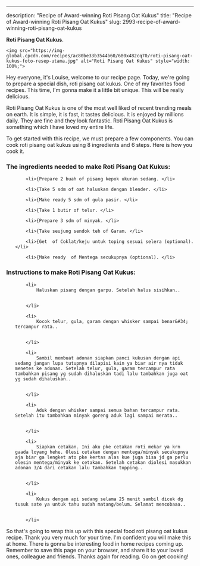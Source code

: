 ---
description: "Recipe of Award-winning Roti Pisang Oat Kukus"
title: "Recipe of Award-winning Roti Pisang Oat Kukus"
slug: 2993-recipe-of-award-winning-roti-pisang-oat-kukus

<p>
	<strong>Roti Pisang Oat Kukus</strong>. 
	
</p>
<p>
	
	<img src="https://img-global.cpcdn.com/recipes/ac80be33b3544b60/680x482cq70/roti-pisang-oat-kukus-foto-resep-utama.jpg" alt="Roti Pisang Oat Kukus" style="width: 100%;">
	
	
</p>
<p>
	Hey everyone, it's Louise, welcome to our recipe page. Today, we're going to prepare a special dish, roti pisang oat kukus. One of my favorites food recipes. This time, I'm gonna make it a little bit unique. This will be really delicious.
</p>
	
<p>
	Roti Pisang Oat Kukus is one of the most well liked of recent trending meals on earth. It is simple, it is fast, it tastes delicious. It is enjoyed by millions daily. They are fine and they look fantastic. Roti Pisang Oat Kukus is something which I have loved my entire life.
</p>
<p>
	
</p>

<p>
To get started with this recipe, we must prepare a few components. You can cook roti pisang oat kukus using 8 ingredients and 6 steps. Here is how you cook it.
</p>

<h3>The ingredients needed to make Roti Pisang Oat Kukus:</h3>

<ol>
	
		<li>{Prepare 2 buah of pisang kepok ukuran sedang. </li>
	
		<li>{Take 5 sdm of oat haluskan dengan blender. </li>
	
		<li>{Make ready 5 sdm of gula pasir. </li>
	
		<li>{Take 1 butir of telur. </li>
	
		<li>{Prepare 3 sdm of minyak. </li>
	
		<li>{Take seujung sendok teh of Garam. </li>
	
		<li>{Get  of Coklat/keju untuk toping sesuai selera (optional). </li>
	
		<li>{Make ready  of Mentega secukupnya (optional). </li>
	
</ol>
<p>
	
</p>

<h3>Instructions to make Roti Pisang Oat Kukus:</h3>

<ol>
	
		<li>
			Haluskan pisang dengan garpu. Setelah halus sisihkan..
			
			
		</li>
	
		<li>
			Kocok telur, gula, garam dengan whisker sampai benar&#34; tercampur rata..
			
			
		</li>
	
		<li>
			Sambil membuat adonan siapkan panci kukusan dengan api sedang jangan lupa tutupnya dilapisi kain ya biar air nya tidak menetes ke adonan. Setelah telur, gula, garam tercampur rata tambahkan pisang yg sudah dihaluskan tadi lalu tambahkan juga oat yg sudah dihaluskan..
			
			
		</li>
	
		<li>
			Aduk dengan whisker sampai semua bahan tercampur rata. Setelah itu tambahkan minyak goreng aduk lagi sampai merata..
			
			
		</li>
	
		<li>
			Siapkan cetakan. Ini aku pke cetakan roti mekar ya krn gaada loyang hehe. Olesi cetakan dengan mentega/minyak secukupnya aja biar ga lengket ato pke kertas alas kue juga bisa jd ga perlu olesin mentega/minyak ke cetakan. Setelah cetakan diolesi masukkan adonan 3/4 dari cetakan lalu tambahkan topping..
			
			
		</li>
	
		<li>
			Kukus dengan api sedang selama 25 menit sambil dicek dg tusuk sate ya untuk tahu sudah matang/belum. Selamat mencobaaa..
			
			
		</li>
	
</ol>

<p>
	
</p>

<p>
	So that's going to wrap this up with this special food roti pisang oat kukus recipe. Thank you very much for your time. I'm confident you will make this at home. There is gonna be interesting food in home recipes coming up. Remember to save this page on your browser, and share it to your loved ones, colleague and friends. Thanks again for reading. Go on get cooking!
</p>
